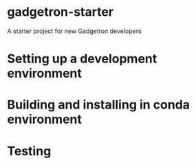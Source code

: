 # gadgetron-starter
A starter project for new Gadgetron developers

# Setting up a development environment

# Building and installing in conda environment

# Testing

